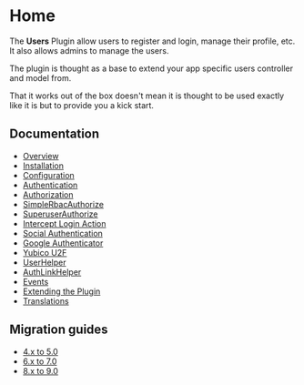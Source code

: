 Home
====

The **Users** Plugin allow users to register and login, manage their profile, etc. It also allows admins to manage the users.

The plugin is thought as a base to extend your app specific users controller and model from.

That it works out of the box doesn't mean it is thought to be used exactly like it is but to provide you a kick start.

Documentation
-------------

* [Overview](Documentation/Overview.md)
* [Installation](Documentation/Installation.md)
* [Configuration](Documentation/Configuration.md)
* [Authentication](Documentation/Authentication.md)
* [Authorization](Documentation/Authorization.md)
* [SimpleRbacAuthorize](https://github.com/CakeDC/auth/blob/master/Docs/Documentation/SimpleRbacAuthorize.md)
* [SuperuserAuthorize](https://github.com/CakeDC/auth/blob/master/Docs/Documentation/SuperuserAuthorize.md)
* [Intercept Login Action](Documentation/InterceptLoginAction.md)
* [Social Authentication](Documentation/SocialAuthentication.md)
* [Google Authenticator](Documentation/Two-Factor-Authenticator.md)
* [Yubico U2F](Documentation/Yubico-U2F.md)
* [UserHelper](Documentation/UserHelper.md)
* [AuthLinkHelper](Documentation/AuthLinkHelper.md)
* [Events](Documentation/Events.md)
* [Extending the Plugin](Documentation/Extending-the-Plugin.md)
* [Translations](Documentation/Translations.md)

Migration guides
----------------

* [4.x to 5.0](Documentation/Migration/4.x-5.0.md)
* [6.x to 7.0](Documentation/Migration/6.x-7.0.md)
* [8.x to 9.0](Documentation/Migration/8.x-9.0.md)
